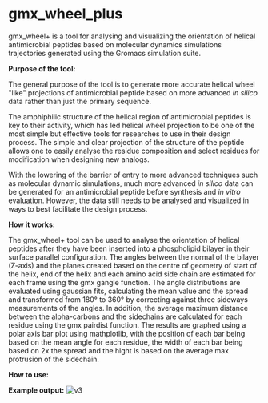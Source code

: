 # gmx_wheel_plus
gmx_wheel+ is a tool for analysing and visualizing the orientation of helical antimicrobial peptides based on molecular dynamics simulations trajectories generated using the Gromacs simulation suite. 

**Purpose of the tool:**

The general purpose of the tool is to generate more accurate helical wheel "like" projections of antimicrobial peptide based on more advanced _in silico_ data rather than just the primary sequence. 

  

The amphiphilic structure of the helical region of antimicrobial peptides is key to their activity, which has led helical wheel projection to be one of the most simple but effective tools for researches to use in their design process. 
The simple and clear projection of the structure of the peptide allows one to easily analyse the residue composition and select residues for modification when designing new analogs. 

 
With the lowering of the barrier of entry to more advanced techniques such as molecular dynamic simulations, much more advanced _in silico_ data can be generated for an antimicrobial peptide before synthesis and _in vitro_ evaluation. 
However, the data still needs to be analysed and visualized in ways to best facilitate the design process. 




**How it works:**

The gmx_wheel+ tool can be used to analyse the orientation of helical peptides after they have been inserted into a phospholipid bilayer in their surface parallel configuration. The angles between the normal of the bilayer (Z-axis) and the planes created based on the centre of geometry of start of the helix, end of the helix and each amino acid side chain are estimated for each frame using the gmx gangle function. The angle distributions are evaluated using gaussian fits, calculating the mean value and the spread and transformed from 180° to 360° by correcting against three sideways measurements of the angles. In addition, the average maximum distance between the alpha-carbons and the sidechains are calculated for each residue using the gmx pairdist function. The results are graphed using a polar axis bar plot using mathplotlib, with the position of each bar being based on the mean angle for each residue, the width of each bar being based on 2x the spread and the hight is based on the average max protrusion of the sidechain.   


**How to use:**



**Example output:**
![v3](https://user-images.githubusercontent.com/127429845/224114917-bd2ec12e-78a7-4f62-8d28-ad74ed80cc9e.png)
